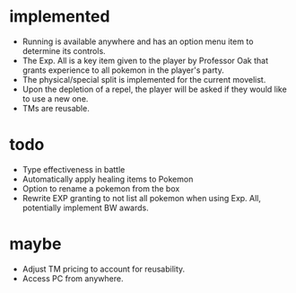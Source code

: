 # implemented
* Running is available anywhere and has an option menu item to determine its controls.
* The Exp. All is a key item given to the player by Professor Oak that grants experience to all pokemon in the player's party.
* The physical/special split is implemented for the current movelist.
* Upon the depletion of a repel, the player will be asked if they would like to use a new one.
* TMs are reusable.

# todo

* Type effectiveness in battle
* Automatically apply healing items to Pokemon
* Option to rename a pokemon from the box
* Rewrite EXP granting to not list all pokemon when using Exp. All, potentially implement BW awards.

# maybe
* Adjust TM pricing to account for reusability.
* Access PC from anywhere.